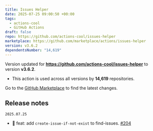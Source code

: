 ```yaml
---
title: Issues Helper
date: 2025-07-25 09:00:50 +00:00
tags:
  - actions-cool
  - GitHub Actions
draft: false
repo: https://github.com/actions-cool/issues-helper
marketplace: https://github.com/marketplace/actions/issues-helper
version: v3.6.2
dependentsNumber: "14,619"
---
```



Version updated for **https://github.com/actions-cool/issues-helper** to version **v3.6.2**.
- This action is used across all versions by **14,619** repositories.

Go to the [GitHub Marketplace](https://github.com/marketplace/actions/issues-helper) to find the latest changes.

## Release notes

`2025.07.25`

- 🚀 feat: add `create-issue-if-not-exist` to find-issues. [#204](https://github.com/actions-cool/issues-helper/pull/204)
